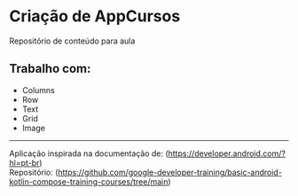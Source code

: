 # Criação de AppCursos

Repositório de conteúdo para aula

## Trabalho com:

- Columns
- Row
- Text
- Grid
- Image


__________________________________________________________________________
Aplicação inspirada na documentação de: (https://developer.android.com/?hl=pt-br)
<br/>
Repositório: (https://github.com/google-developer-training/basic-android-kotlin-compose-training-courses/tree/main)
